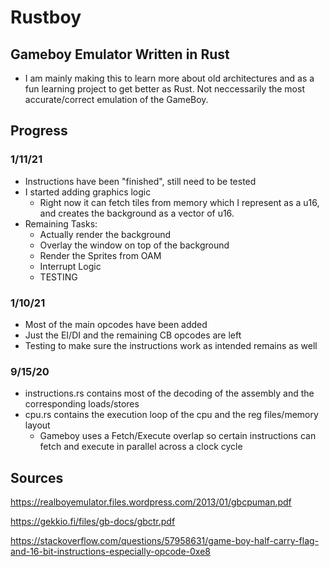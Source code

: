 # Rustboy
## Gameboy Emulator Written in Rust
* I am mainly making this to learn more about old architectures and as a fun learning project to get better as Rust. Not neccessarily the most accurate/correct emulation of the GameBoy.
## Progress
### 1/11/21
* Instructions have been "finished", still need to be tested
* I started adding graphics logic
  * Right now it can fetch tiles from memory which I represent as a u16, and creates the background as a vector of u16.
* Remaining Tasks:
  * Actually render the background
  * Overlay the window on top of the background
  * Render the Sprites from OAM
  * Interrupt Logic
  * TESTING

### 1/10/21
* Most of the main opcodes have been added
* Just the EI/DI and the remaining CB opcodes are left
* Testing to make sure the instructions work as intended remains as well

### 9/15/20
* instructions.rs contains most of the decoding of the assembly and the corresponding loads/stores
* cpu.rs contains the execution loop of the cpu and the reg files/memory layout
  * Gameboy uses a Fetch/Execute overlap so certain instructions can fetch and execute in parallel across a clock cycle
## Sources
https://realboyemulator.files.wordpress.com/2013/01/gbcpuman.pdf

https://gekkio.fi/files/gb-docs/gbctr.pdf

https://stackoverflow.com/questions/57958631/game-boy-half-carry-flag-and-16-bit-instructions-especially-opcode-0xe8
